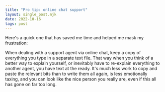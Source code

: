 ```yaml
---
title: "Pro tip: online chat support"
layout: single_post.njk
date: 2022-10-16
tags: post
---
```


Here's a quick one that has saved me time and helped me mask my frustration:

When dealing with a support agent via online chat, keep a copy of everything you type in a separate text file. That way when you think of a better way to explain yourself, or inevitably have to re-explain everything to another agent, you have text at the ready. It's much less work to copy and paste the relevant bits than to write them all again, is less emotionally taxing, and you can look like the nice person you really are, even if this all has gone on far too long.
